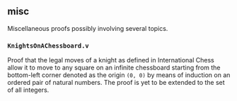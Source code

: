 ## misc

Miscellaneous proofs possibly involving several topics.

### `KnightsOnAChessboard.v`

Proof that the legal moves of a knight as defined in International Chess allow it to move to any square on an infinite chessboard starting from the bottom-left corner denoted as the origin `(0, 0)` by means of induction on an ordered pair of natural numbers.  The proof is yet to be extended to the set of all integers.
